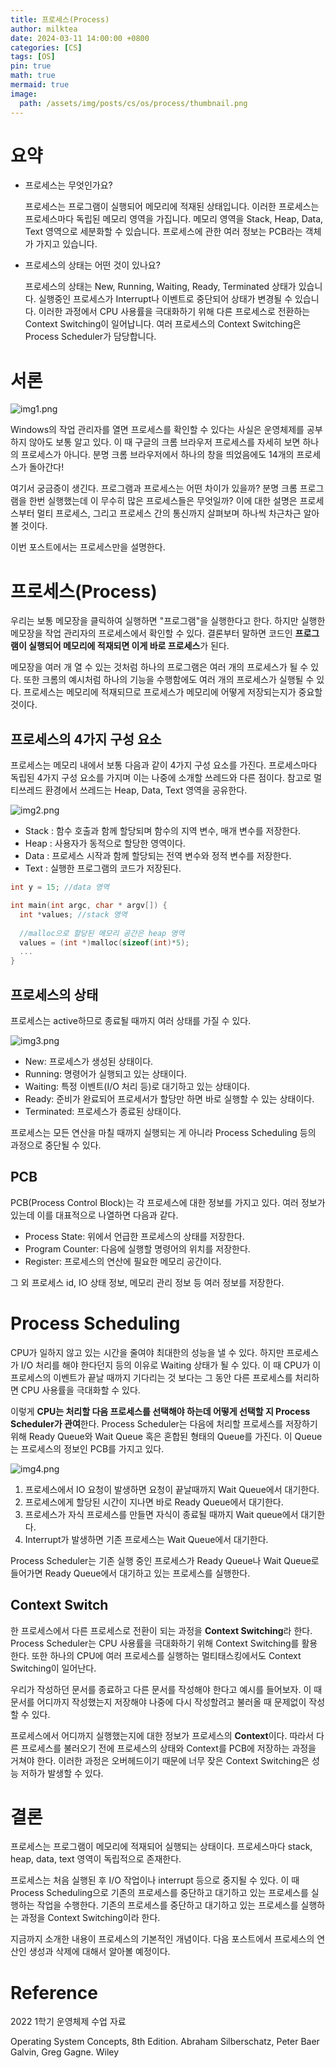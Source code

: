 ```yaml
---
title: 프로세스(Process)
author: milktea
date: 2024-03-11 14:00:00 +0800
categories: [CS]
tags: [OS]
pin: true
math: true
mermaid: true
image:
  path: /assets/img/posts/cs/os/process/thumbnail.png
---
```

# 요약
- 프로세스는 무엇인가요?

  프로세스는 프로그램이 실행되어 메모리에 적재된 상태입니다.
  이러한 프로세스는 프로세스마다 독립된 메모리 영역을 가집니다.
  메모리 영역을 Stack, Heap, Data, Text 영역으로 세분화할 수 있습니다. 
  프로세스에 관한 여러 정보는 PCB라는 객체가 가지고 있습니다.
  
- 프로세스의 상태는 어떤 것이 있나요?

  프로세스의 상태는 New, Running, Waiting, Ready, Terminated 상태가 있습니다.
  실행중인 프로세스가 Interrupt나 이벤트로 중단되어 상태가 변경될 수 있습니다.
  이러한 과정에서 CPU 사용률을 극대화하기 위해 다른 프로세스로 전환하는 Context Switching이 일어납니다.
  여러 프로세스의 Context Switching은 Process Scheduler가 담당합니다.

# 서론

![img1.png](/assets/img/posts/cs/os/process/chrome.png)

Windows의 작업 관리자를 열면 프로세스를 확인할 수 있다는 사실은 운영체제를 공부하지 않아도 보통 알고 있다.
이 때 구글의 크롬 브라우저 프로세스를 자세히 보면 하나의 프로세스가 아니다.
분명 크롬 브라우저에서 하나의 창을 띄었음에도 14개의 프로세스가 돌아간다!

여기서 궁금증이 생긴다. 프로그램과 프로세스는 어떤 차이가 있을까?
분명 크롬 프로그램을 한번 실행했는데 이 무수히 많은 프로세스들은 무엇일까?
이에 대한 설명은 프로세스부터 멀티 프로세스, 그리고 프로세스 간의 통신까지 살펴보며 하나씩 차근차근 알아볼 것이다.

이번 포스트에서는 프로세스만을 설명한다.

# 프로세스(Process)
우리는 보통 메모장을 클릭하여 실행하면 "프로그램"을 실행한다고 한다.
하지만 실행한 메모장을 작업 관리자의 프로세스에서 확인할 수 있다.
결론부터 말하면 코드인 **프로그램이 실행되어 메모리에 적재되면 이게 바로 프로세스**가 된다.

메모장을 여러 개 열 수 있는 것처럼 하나의 프로그램은 여러 개의 프로세스가 될 수 있다.
또한 크롬의 예시처럼 하나의 기능을 수행함에도 여러 개의 프로세스가 실행될 수 있다.
프로세스는 메모리에 적재되므로 프로세스가 메모리에 어떻게 저장되는지가 중요할 것이다.

## 프로세스의 4가지 구성 요소
프로세스는 메모리 내에서 보통 다음과 같이 4가지 구성 요소를 가진다.
프로세스마다 독립된 4가지 구성 요소를 가지며 이는 나중에 소개할 쓰레드와 다른 점이다.
참고로 멀티쓰레드 환경에서 쓰레드는 Heap, Data, Text 영역을 공유한다.

![img2.png](/assets/img/posts/cs/os/process/process-component.png)

- Stack : 함수 호출과 함께 할당되며 함수의 지역 변수, 매개 변수를 저장한다.
- Heap : 사용자가 동적으로 할당한 영역이다.
- Data : 프로세스 시작과 함께 할당되는 전역 변수와 정적 변수를 저장한다.
- Text : 실행한 프로그램의 코드가 저장된다.

```c
int y = 15; //data 영역

int main(int argc, char * argv[]) {
  int *values; //stack 영역
  
  //malloc으로 할당된 메모리 공간은 heap 영역
  values = (int *)malloc(sizeof(int)*5); 
  ...
}
```

## 프로세스의 상태
프로세스는 active하므로 종료될 때까지 여러 상태를 가질 수 있다.

![img3.png](/assets/img/posts/cs/os/process/process-state.png)

- New: 프로세스가 생성된 상태이다.
- Running: 명령어가 실행되고 있는 상태이다.
- Waiting: 특정 이벤트(I/O 처리 등)로 대기하고 있는 상태이다.
- Ready: 준비가 완료되어 프로세서가 할당만 하면 바로 실행할 수 있는 상태이다.
- Terminated: 프로세스가 종료된 상태이다.

프로세스는 모든 연산을 마칠 때까지 실행되는 게 아니라 Process Scheduling 등의 과정으로 중단될 수 있다.


## PCB
PCB(Process Control Block)는 각 프로세스에 대한 정보를 가지고 있다.
여러 정보가 있는데 이를 대표적으로 나열하면 다음과 같다.

- Process State: 위에서 언급한 프로세스의 상태를 저장한다.
- Program Counter: 다음에 실행할 명령어의 위치를 저장한다.
- Register: 프로세스의 연산에 필요한 메모리 공간이다.

그 외 프로세스 id, IO 상태 정보, 메모리 관리 정보 등 여러 정보를 저장한다.

# Process Scheduling
CPU가 일하지 않고 있는 시간을 줄여야 최대한의 성능을 낼 수 있다.
하지만 프로세스가 I/O 처리를 해야 한다던지 등의 이유로 Waiting 상태가 될 수 있다.
이 때 CPU가 이 프로세스의 이벤트가 끝날 때까지 기다리는 것 보다는 그 동안 다른 프로세스를 처리하면 CPU 사용률을 극대화할 수 있다.

이렇게 **CPU는 처리할 다음 프로세스를 선택해야 하는데 어떻게 선택할 지 Process Scheduler가 관여**한다.
Process Scheduler는 다음에 처리할 프로세스를 저장하기 위해 Ready Queue와 Wait Queue 혹은 혼합된 형태의 Queue를 가진다.
이 Queue는 프로세스의 정보인 PCB를 가지고 있다.

![img4.png](/assets/img/posts/cs/os/process/process-scheduling.png)

1. 프로세스에서 IO 요청이 발생하면 요청이 끝날때까지 Wait Queue에서 대기한다.
2. 프로세스에게 할당된 시간이 지나면 바로 Ready Queue에서 대기한다.
3. 프로세스가 자식 프로세스를 만들면 자식이 종료될 때까지 Wait queue에서 대기한다.
4. Interrupt가 발생하면 기존 프로세스는 Wait Queue에서 대기한다.

Process Scheduler는 기존 실행 중인 프로세스가 Ready Queue나 Wait Queue로 들어가면 Ready Queue에서 대기하고 있는 프로세스를 실행한다.

## Context Switch
한 프로세스에서 다른 프로세스로 전환이 되는 과정을 **Context Switching**라 한다.
Process Scheduler는 CPU 사용률을 극대화하기 위해 Context Switching를 활용한다.
또한 하나의 CPU에 여러 프로세스를 실행하는 멀티태스킹에서도 Context Switching이 일어난다.

우리가 작성하던 문서를 종료하고 다른 문서를 작성해야 한다고 예시를 들어보자.
이 때 문서를 어디까지 작성했는지 저장해야 나중에 다시 작성할려고 불러올 때 문제없이 작성할 수 있다.

프로세스에서 어디까지 실행했는지에 대한 정보가 프로세스의 **Context**이다.
따라서 다른 프로세스를 불러오기 전에 프로세스의 상태와 Context를 PCB에 저장하는 과정을 거쳐야 한다.
이러한 과정은 오버헤드이기 때문에 너무 잦은 Context Switching은 성능 저하가 발생할 수 있다.


# 결론
프로세스는 프로그램이 메모리에 적재되어 실행되는 상태이다. 
프로세스마다 stack, heap, data, text 영역이 독립적으로 존재한다.

프로세스는 처음 실행된 후 I/O 작업이나 interrupt 등으로 중지될 수 있다.
이 때 Process Scheduling으로 기존의 프로세스를 중단하고 대기하고 있는 프로세스를 실행하는 작업을 수행한다.
기존의 프로세스를 중단하고 대기하고 있는 프로세스를 실행하는 과정을 Context Switching이라 한다.

지금까지 소개한 내용이 프로세스의 기본적인 개념이다.
다음 포스트에서 프로세스의 연산인 생성과 삭제에 대해서 알아볼 예정이다.


# Reference
2022 1학기 운영체제 수업 자료

Operating System Concepts, 8th Edition. Abraham Silberschatz, Peter Baer Galvin, Greg Gagne. Wiley
